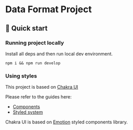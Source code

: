 # Data Format Project

## 🚀 Quick start

### Running project locally

Install all deps and then run local dev environment.

```shell
npm i && npm run develop
```
### Using styles

This project is based on [Chakra UI](https://chakra-ui.com)

Please refer to the guides here:
* [Components](https://chakra-ui.com/docs/components/overview)
* [Styled system](https://chakra-ui.com/docs/styled-system/overview)

Chakra UI is based on [Emotion](https://emotion.sh/docs/introduction) styled components library.
